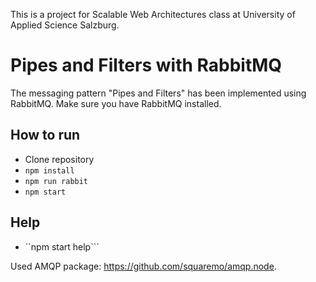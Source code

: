 This is a project for Scalable Web Architectures class at University of Applied Science Salzburg.

# Pipes and Filters with RabbitMQ

The messaging pattern "Pipes and Filters" has been implemented using RabbitMQ.
Make sure you have RabbitMQ installed.

## How to run
- Clone repository
- ```npm install```
- ```npm run rabbit```
- ```npm start```

## Help
- ``npm start help```

Used AMQP package: https://github.com/squaremo/amqp.node.